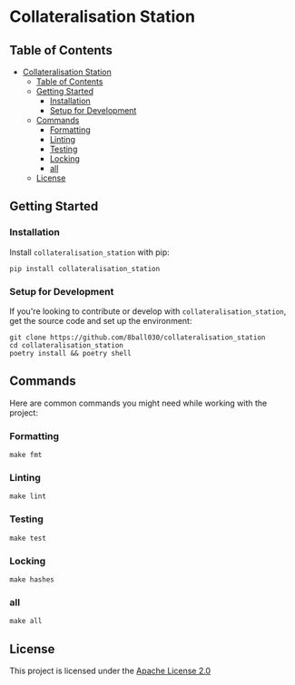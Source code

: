 # Collateralisation Station


## Table of Contents

- [Collateralisation Station](#collateralisation-station)
  - [Table of Contents](#table-of-contents)
  - [Getting Started](#getting-started)
    - [Installation](#installation)
    - [Setup for Development](#setup-for-development)
  - [Commands](#commands)
    - [Formatting](#formatting)
    - [Linting](#linting)
    - [Testing](#testing)
    - [Locking](#locking)
    - [all](#all)
  - [License](#license)

## Getting Started

### Installation

Install `collateralisation_station` with pip:

```shell
pip install collateralisation_station
```

### Setup for Development

If you're looking to contribute or develop with `collateralisation_station`, get the source code and set up the environment:

```shell
git clone https://github.com/8ball030/collateralisation_station
cd collateralisation_station
poetry install && poetry shell
```

## Commands

Here are common commands you might need while working with the project:

### Formatting

```shell
make fmt
```

### Linting

```shell
make lint
```

### Testing

```shell
make test
```

### Locking

```shell
make hashes
```

### all

```shell
make all
```

## License

This project is licensed under the [Apache License 2.0](https://www.apache.org/licenses/LICENSE-2.0)

